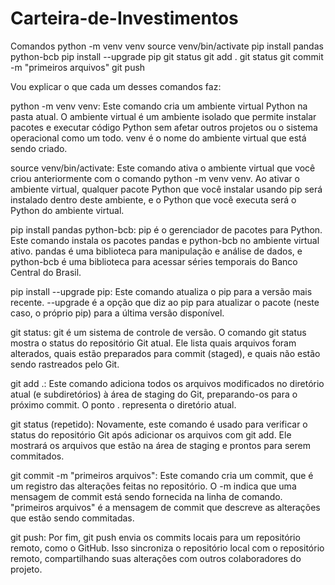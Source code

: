# Carteira-de-Investimentos
Comandos python -m venv venv source venv/bin/activate pip install pandas python-bcb pip install --upgrade pip git status git add . git status git commit -m "primeiros arquivos" git push

Vou explicar o que cada um desses comandos faz:

python -m venv venv: Este comando cria um ambiente virtual Python na pasta atual. O ambiente virtual é um ambiente isolado que permite instalar pacotes e executar código Python sem afetar outros projetos ou o sistema operacional como um todo. venv é o nome do ambiente virtual que está sendo criado.

source venv/bin/activate: Este comando ativa o ambiente virtual que você criou anteriormente com o comando python -m venv venv. Ao ativar o ambiente virtual, qualquer pacote Python que você instalar usando pip será instalado dentro deste ambiente, e o Python que você executa será o Python do ambiente virtual.

pip install pandas python-bcb: pip é o gerenciador de pacotes para Python. Este comando instala os pacotes pandas e python-bcb no ambiente virtual ativo. pandas é uma biblioteca para manipulação e análise de dados, e python-bcb é uma biblioteca para acessar séries temporais do Banco Central do Brasil.

pip install --upgrade pip: Este comando atualiza o pip para a versão mais recente. --upgrade é a opção que diz ao pip para atualizar o pacote (neste caso, o próprio pip) para a última versão disponível.

git status: git é um sistema de controle de versão. O comando git status mostra o status do repositório Git atual. Ele lista quais arquivos foram alterados, quais estão preparados para commit (staged), e quais não estão sendo rastreados pelo Git.

git add .: Este comando adiciona todos os arquivos modificados no diretório atual (e subdiretórios) à área de staging do Git, preparando-os para o próximo commit. O ponto . representa o diretório atual.

git status (repetido): Novamente, este comando é usado para verificar o status do repositório Git após adicionar os arquivos com git add. Ele mostrará os arquivos que estão na área de staging e prontos para serem commitados.

git commit -m "primeiros arquivos": Este comando cria um commit, que é um registro das alterações feitas no repositório. O -m indica que uma mensagem de commit está sendo fornecida na linha de comando. "primeiros arquivos" é a mensagem de commit que descreve as alterações que estão sendo commitadas.

git push: Por fim, git push envia os commits locais para um repositório remoto, como o GitHub. Isso sincroniza o repositório local com o repositório remoto, compartilhando suas alterações com outros colaboradores do projeto.